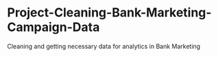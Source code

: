 # Project-Cleaning-Bank-Marketing-Campaign-Data
Cleaning and getting necessary data for analytics in Bank Marketing

